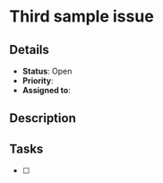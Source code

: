 # Third sample issue

## Details
- **Status**: Open
- **Priority**: 
- **Assigned to**: 

## Description

## Tasks
- [ ] 

